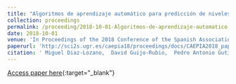 ```yaml
---
title: "Algoritmos de aprendizaje automático para predicción de niveles de niebla usando ventanas estáticas y dinámicas"
collection: proceedings
permalink: /proceeding/2018-10-01-Algoritmos-de-aprendizaje-automatico-para-prediccion-de-niveles-de-niebla-usando-ventanas-estaticas-y-dinamicas
date: 2018-10-01
venue: 'In Proceedings of the 2018 Conference of the Spanish Association for Artificial Intelligence (CAEPIA2018)'
paperurl: 'http://sci2s.ugr.es/caepia18/proceedings/docs/CAEPIA2018_paper_122.pdf'
citation: ' Miguel Diaz-Lozano,  David Guijo-Rubio,  Pedro Antonio Gutiérrez,  Carlos Casanova-Mateo,  Sancho Salcedo-Sanz,  César Hervás-Martínez, &quot;Algoritmos de aprendizaje automático para predicción de niveles de niebla usando ventanas estáticas y dinámicas.&quot; In Proceedings of the 2018 Conference of the Spanish Association for Artificial Intelligence (CAEPIA2018), 2018, Granada (Spain), pp.833-838.'
---
```

[Access paper here](http://sci2s.ugr.es/caepia18/proceedings/docs/CAEPIA2018_paper_122.pdf){:target="_blank"}
